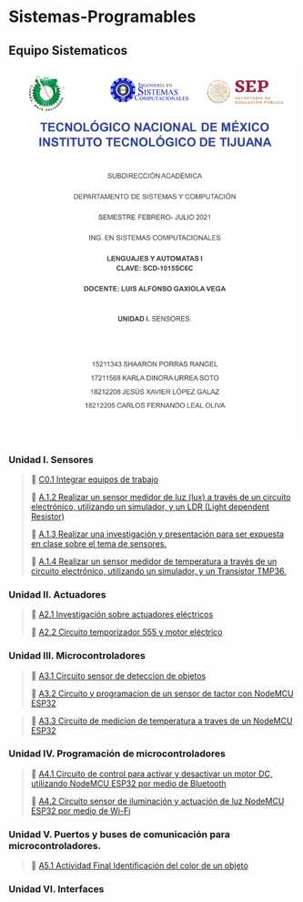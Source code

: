 # Sistemas-Programables

## Equipo Sistematicos

![Portada](https://github.com/ShaaronPR/Sistemas-Programables/blob/main/imagenes/Picture1.png)


### Unidad I. Sensores

> :page_with_curl: [C0.1 Integrar equipos de trabajo](https://github.com/ShaaronPR/Sistemas-Programables/blob/main/C0.1_TituloActividad_NombreAlumno.md)
> 
> :page_with_curl: [A.1.2 Realizar un sensor medidor de luz (lux) a través de un circuito electrónico, utilizando un simulador, y un LDR (Light dependent Resistor)](https://github.com/ShaaronPR/Sistemas-Programables/blob/main/A1.2_NombreApellido_Sistematicos.md)
> 
> :page_with_curl: [A.1.3  Realizar una investigación y presentación para ser expuesta en clase sobre el tema de sensores.](https://github.com/ShaaronPR/Sistemas-Programables/blob/main/A1.3_NombreApellido_Sistematicos.md)
>
> :page_with_curl: [A.1.4 Realizar un sensor medidor de temperatura a través de un circuito electrónico, utilizando un simulador, y un Transistor TMP36.](https://github.com/ShaaronPR/Sistemas-Programables/blob/main/A1.4_NombreApellido_Sistematicos.md)
> 

### Unidad II. Actuadores

> :page_with_curl: [A2.1 Investigación sobre actuadores eléctricos](https://github.com/ShaaronPR/Sistemas-Programables/blob/main/A2.1_NombreApellido_Sistematicos.md)
> 
> :page_with_curl: [A2.2 Circuito temporizador 555 y motor eléctrico](https://github.com/ShaaronPR/Sistemas-Programables/blob/main/A2.2_NombreApellido_Sistematicos.md)
> 

### Unidad III. Microcontroladores
> :page_with_curl: [A3.1 Circuito sensor de deteccion de objetos](https://github.com/ShaaronPR/Sistemas-Programables/blob/main/A3.1_Circuito_sensor_de_deteccion_de_objetos-NombreApellido.md)
> 
> :page_with_curl: [A3.2 Circuito y programacion de un sensor de tactor con NodeMCU ESP32](https://github.com/ShaaronPR/Sistemas-Programables/blob/main/A3.2_Circuito_y_programacion_de_un_sensor_de_tactor_con_NodeMCU_ESP32-NombreApellido.md)

> :page_with_curl: [A3.3 Circuito de medicion de temperatura a traves de un NodeMCU ESP32](https://github.com/ShaaronPR/Sistemas-Programables/blob/main/A3.3_Circuito_de_medicion_temperatura_a_traves_de_un_NodeMCU_ESP32-NombreApellido.md)
> 

### Unidad IV. Programación de microcontroladores

> :page_with_curl: [A4.1 Circuito de control para activar y desactivar un motor DC, utilizando NodeMCU ESP32 por medio de Bluetooth](https://github.com/ShaaronPR/Sistemas-Programables/blob/main/A4.1_NombreApellido_Sistematicos.md)
> 
> :page_with_curl: [A4.2 Circuito sensor de iluminación y actuación de luz NodeMCU ESP32 por medio de Wi-Fi](https://github.com/ShaaronPR/Sistemas-Programables/blob/main/A4.2_NombreApellido_Sistematicos.md)
> 

### Unidad V. Puertos y buses de comunicación para microcontroladores.

> :page_with_curl: [A5.1 Actividad Final Identificación del color de un objeto](https://github.com/ShaaronPR/Sistemas-Programables/blob/main/A5.1_NombreApellido_Sistematicos.md)
>  

### Unidad VI. Interfaces

> 
> 
